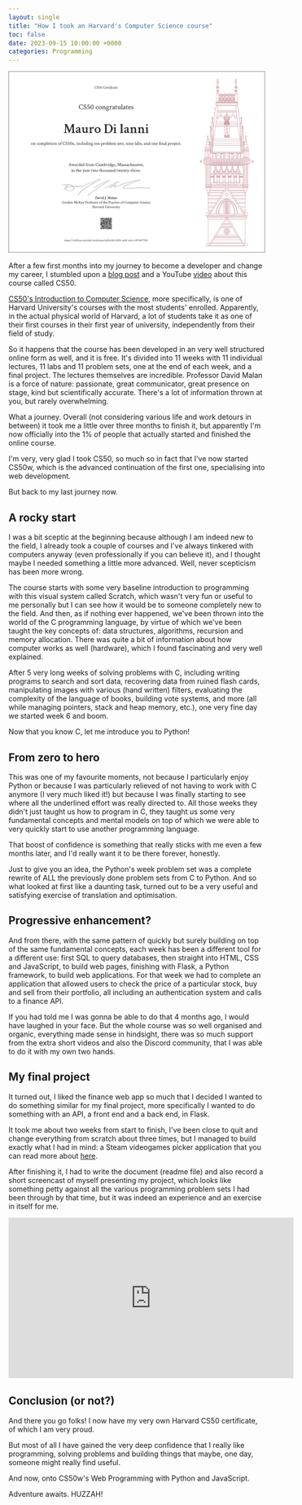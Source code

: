 ```yaml
---
layout: single
title: "How I took an Harvard's Computer Science course"
toc: false
date: 2023-09-15 10:00:00 +0000
categories: Programming
---
```


![my CS50x certificate](/assets/images/CS50x_certificate.png)

After a few first months into my journey to become a developer and change my career, I stumbled upon a [blog post](https://medium.com/@austintackaberry/my-review-of-harvard-cs50-221d00d95de5) and a YouTube [video](https://www.youtube.com/watch?v=vzGllw18DkA) about this course called CS50.

[CS50's Introduction to Computer Science](https://pll.harvard.edu/course/cs50-introduction-computer-science), more specifically, is one of Harvard University's courses with the most students' enrolled. Apparently, in the actual physical world of Harvard, a lot of students take it as one of their first courses in their first year of university, independently from their field of study.

So it happens that the course has been developed in an very well structured online form as well, and it is free. It's divided into 11 weeks with 11 individual lectures, 11 labs and 11 problem sets, one at the end of each week, and a final project.
The lectures themselves are incredible. Professor David Malan is a force of nature: passionate, great communicator, great presence on stage, kind but scientifically accurate. There's a lot of information thrown at you, but rarely overwhelming.

What a journey. Overall (not considering various life and work detours in between) it took me a little over three months to finish it, but apparently I'm now officially into the 1% of people that actually started and finished the online course.

I'm very, very glad I took CS50, so much so in fact that I've now started CS50w, which is the advanced continuation of the first one, specialising into web development.

But back to my last journey now.

## A rocky start

I was a bit sceptic at the beginning because although I am indeed new to the field, I already took a couple of courses and I've always tinkered with computers anyway (even professionally if you can believe it), and I thought maybe I needed something a little more advanced.
Well, never scepticism has been more wrong.

The course starts with some very baseline introduction to programming with this visual system called Scratch, which wasn't very fun or useful to me personally but I can see how it would be to someone completely new to the field. 
And then, as if nothing ever happened, we've been thrown into the world of the C programming language, by virtue of which we've been taught the key concepts of: data structures, algorithms, recursion and memory allocation. There was quite a bit of information about how computer works as well (hardware), which I found fascinating and very well explained. 

After 5 very long weeks of solving problems with C, including writing programs to search and sort data, recovering data from ruined flash cards, manipulating images with various (hand written) filters, evaluating the complexity of the language of books, building vote systems, and more (all while managing pointers, stack and heap memory, etc.), one very fine day we started week 6 and boom.

Now that you know C, let me introduce you to Python!

## From zero to hero

This was one of my favourite moments, not because I particularly enjoy Python or because I was particularly relieved of not having to work with C anymore (I very much liked it!) but because I was finally starting to see where all the underlined effort was really directed to. 
All those weeks they didn't just taught us how to program in C, they taught us some very fundamental concepts and mental models on top of which we were able to very quickly start to use another programming language.

That boost of confidence is something that really sticks with me even a few months later, and I'd really want it to be there forever, honestly.

Just to give you an idea, the Python's week problem set was a complete rewrite of ALL the previously done problem sets from C to Python. And so what looked at first like a daunting task, turned out to be a very useful and satisfying exercise of translation and optimisation.

## Progressive enhancement?

And from there, with the same pattern of quickly but surely building on top of the same fundamental concepts, each week has been a different tool for a different use: first SQL to query databases, then straight into HTML, CSS and JavaScript, to build web pages, finishing with Flask, a Python framework, to build web applications.
For that week we had to complete an application that allowed users to check the price of a particular stock, buy and sell from their portfolio, all including an authentication system and calls to a finance API.

If you had told me I was gonna be able to do that 4 months ago, I would have laughed in your face. But the whole course was so well organised and organic, everything made sense in hindsight, there was so much support from the extra short videos and also the Discord community, that I was able to do it with my own two hands. 

## My final project

It turned out, I liked the finance web app so much that I decided I wanted to do something similar for my final project, more specifically I wanted to do something with an API, a front end and a back end, in Flask.

It took me about two weeks from start to finish, I've been close to quit and change everything from scratch about three times, but I managed to build exactly what I had in mind: a Steam videogames picker application that you can read more about [here](https://github.com/mauromotion/Steam-Game-Picker).

After finishing it, I had to write the document (readme file) and also record a short screencast of myself presenting my project, which looks like something petty against all the various programming problem sets I had been through by that time, but it was indeed an experience and an exercise in itself for me.

<iframe title="CS50x Final Project - Steam Game Picker" width="560" height="315" src="https://peertube.tv/videos/embed/35799b1c-4143-4790-9603-f9d4171de4c7" frameborder="0" allowfullscreen="" sandbox="allow-same-origin allow-scripts allow-popups"></iframe>

## Conclusion (or not?)

And there you go folks! I now have my very own Harvard CS50 certificate, of which I am very proud.

But most of all I have gained the very deep confidence that I really like programming, solving problems and building things that maybe, one day, someone might really find useful.

And now, onto CS50w's Web Programming with Python and JavaScript. 

Adventure awaits. HUZZAH!

